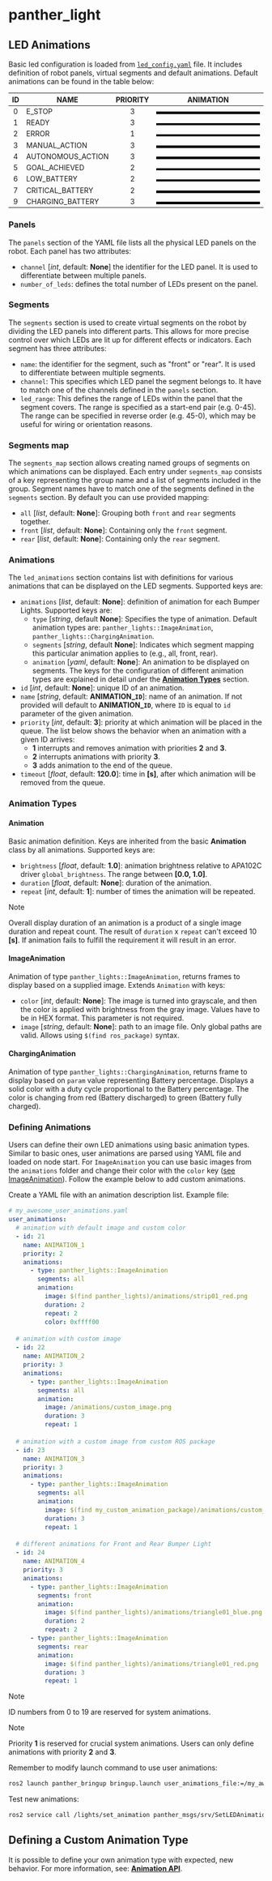 # panther_light

## LED Animations

Basic led configuration is loaded from [`led_config.yaml`](config/led_config.yaml) file. It includes definition of robot panels, virtual segments and default animations. Default animations can be found in the table below:

|  ID   | NAME              | PRIORITY | ANIMATION                                          |
| :---: | ----------------- | :------: | -------------------------------------------------- |
|   0   | E_STOP            |    3     | ![E_STOP](.docs/E_STOP.webp)                       |
|   1   | READY             |    3     | ![READY](.docs/READY.webp)                         |
|   2   | ERROR             |    1     | ![ERROR](.docs/ERROR.webp)                         |
|   3   | MANUAL_ACTION     |    3     | ![MANUAL_ACTION](.docs/MANUAL_ACTION.webp)         |
|   4   | AUTONOMOUS_ACTION |    3     | ![AUTONOMOUS_ACTION](.docs/AUTONOMOUS_ACTION.webp) |
|   5   | GOAL_ACHIEVED     |    2     | ![GOAL_ACHIEVED](.docs/GOAL_ACHIEVED.webp)         |
|   6   | LOW_BATTERY       |    2     | ![LOW_BATTERY](.docs/LOW_BATTERY.webp)             |
|   7   | CRITICAL_BATTERY  |    2     | ![CRITICAL_BATTERY](.docs/CRITICAL_BATTERY.webp)   |
|   9   | CHARGING_BATTERY  |    3     | ![CHARGING_BATTERY](.docs/CHARGING_BATTERY.webp)   |

### Panels

The `panels` section of the YAML file lists all the physical LED panels on the robot. Each panel has two attributes:

- `channel` [*int*, default: **None**] the identifier for the LED panel. It is used to differentiate between multiple panels.
- `number_of_leds`: defines the total number of LEDs present on the panel.

### Segments

The `segments` section is used to create virtual segments on the robot by dividing the LED panels into different parts. This allows for more precise control over which LEDs are lit up for different effects or indicators. Each segment has three attributes:

- `name`: the identifier for the segment, such as "front" or "rear". It is used to differentiate between multiple segments.
- `channel`: This specifies which LED panel the segment belongs to. It have to match one of the channels defined in the `panels` section.
- `led_range`: This defines the range of LEDs within the panel that the segment covers. The range is specified as a start-end pair (e.g. 0-45). The range can be specified in reverse order (e.g. 45-0), which may be useful for wiring or orientation reasons.

### Segments map

The `segments_map` section allows creating named groups of segments on which animations can be displayed. Each entry under `segments_map` consists of a key representing the group name and a list of segments included in the group. Segment names have to match one of the segments defined in the `segments` section. By default you can use provided mapping:

- `all` [*list*, default: **None**]: Grouping both `front` and `rear` segments together.
- `front` [*list*, default: **None**]: Containing only the `front` segment.
- `rear` [*list*, default: **None**]: Containing only the `rear` segment.

### Animations

The `led_animations` section contains list with definitions for various animations that can be displayed on the LED segments. Supported keys are:

- `animations` [*list*, default: **None**]: definition of animation for each Bumper Lights. Supported keys are:
  - `type` [*string*, default **None**]: Specifies the type of animation. Default animation types are: `panther_lights::ImageAnimation`, `panther_lights::ChargingAnimation`.
  - `segments` [*string*, default **None**]: Indicates which segment mapping this particular animation applies to (e.g., all, front, rear).
  - `animation` [*yaml*, default: **None**]: An animation to be displayed on segments. The keys for the configuration of different animation types are explained in detail under the [**Animation Types**](#animation-types) section.
- `id` [*int*, default: **None**]: unique ID of an animation.
- `name` [*string*, default: **ANIMATION_`ID`**]: name of an animation. If not provided will default to **ANIMATION_`ID`**, where `ID` is equal to `id` parameter of the given animation.
- `priority` [*int*, default: **3**]: priority at which animation will be placed in the queue. The list below shows the behavior when an animation with a given ID arrives:
  - **1** interrupts and removes animation with priorities **2** and **3**.
  - **2** interrupts animations with priority **3**.
  - **3** adds animation to the end of the queue.
- `timeout` [*float*, default: **120.0**]: time in **[s]**, after which animation will be removed from the queue.

### Animation Types

#### Animation

Basic animation definition. Keys are inherited from the basic **Animation** class by all animations. Supported keys are:

- `brightness` [*float*, default: **1.0**]: animation brightness relative to APA102C driver `global_brightness`. The range between **[0.0, 1.0]**.
- `duration` [*float*, default: **None**]: duration of the animation.
- `repeat` [*int*, default: **1**]: number of times the animation will be repeated.

> [!NOTE]
> Overall display duration of an animation is a product of a single image duration and repeat count. The result of `duration` x `repeat`  can't exceed 10 **[s]**. If animation fails to fulfill the requirement it will result in an error.

#### ImageAnimation

Animation of type `panther_lights::ImageAnimation`, returns frames to display based on a supplied image. Extends `Animation` with keys:

- `color` [*int*, default: **None**]: The image is turned into grayscale, and then the color is applied with brightness from the gray image. Values have to be in HEX format. This parameter is not required.
- `image` [*string*, default: **None**]: path to an image file. Only global paths are valid. Allows using `$(find ros_package)` syntax.

#### ChargingAnimation

Animation of type `panther_lights::ChargingAnimation`, returns frame to display based on `param` value representing Battery percentage. Displays a solid color with a duty cycle proportional to the Battery percentage. The color is changing from red (Battery discharged) to green (Battery fully charged).

### Defining Animations

Users can define their own LED animations using basic animation types. Similar to basic ones, user animations are parsed using YAML file and loaded on node start. For `ImageAnimation` you can use basic images from the `animations` folder and change their color with the `color` key ([see ImageAnimation](#imageanimation)). Follow the example below to add custom animations.

Create a YAML file with an animation description list. Example file:

```yaml
# my_awesome_user_animations.yaml
user_animations:
  # animation with default image and custom color
  - id: 21
    name: ANIMATION_1
    priority: 2
    animations:
      - type: panther_lights::ImageAnimation
        segments: all
        animation:
          image: $(find panther_lights)/animations/strip01_red.png
          duration: 2
          repeat: 2
          color: 0xffff00

  # animation with custom image
  - id: 22
    name: ANIMATION_2
    priority: 3
    animations:
      - type: panther_lights::ImageAnimation
        segments: all
        animation:
          image: /animations/custom_image.png
          duration: 3
          repeat: 1

  # animation with a custom image from custom ROS package
  - id: 23
    name: ANIMATION_3
    priority: 3
    animations:
      - type: panther_lights::ImageAnimation
        segments: all
        animation:
          image: $(find my_custom_animation_package)/animations/custom_image.png
          duration: 3
          repeat: 1

  # different animations for Front and Rear Bumper Light
  - id: 24
    name: ANIMATION_4
    priority: 3
    animations:
      - type: panther_lights::ImageAnimation
        segments: front
        animation:
          image: $(find panther_lights)/animations/triangle01_blue.png
          duration: 2
          repeat: 2
      - type: panther_lights::ImageAnimation
        segments: rear
        animation:
          image: $(find panther_lights)/animations/triangle01_red.png
          duration: 3
          repeat: 1
```

> [!NOTE]
> ID numbers from 0 to 19 are reserved for system animations.

> [!NOTE]
> Priority **1** is reserved for crucial system animations. Users can only define animations with priority **2** and **3**.

Remember to modify launch command to use user animations:

``` bash
ros2 launch panther_bringup bringup.launch user_animations_file:=/my_awesome_user_animations.yaml
```

Test new animations:

```bash
ros2 service call /lights/set_animation panther_msgs/srv/SetLEDAnimation "{animation: {id: 0, param: ''}, repeating: true}"
```

## Defining a Custom Animation Type

It is possible to define your own animation type with expected, new behavior. For more information, see: [**Animation API**](LIGHTS_API.md).
